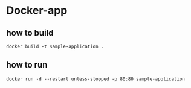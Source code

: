 # Docker-app

## how to build
`docker build -t sample-application .`

## how to run
`docker run -d --restart unless-stopped -p 80:80 sample-application`